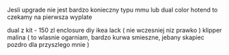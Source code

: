 Jesli upgrade nie jest bardzo konieczny typu mmu lub dual color hotend to czekamy na pierwsza wyplate

dual z kit - 150 zl
enclosure diy ikea lack ( nie wczesniej niz prawko )
klipper malina ( to wlasnie ogarniam, bardzo kurwa smieszne, jebany skapiec pozdro dla przyszlego mnie )